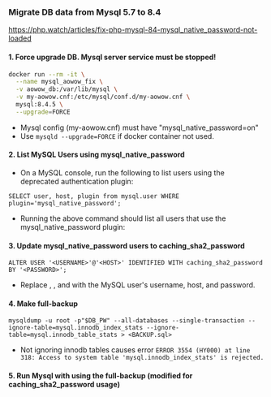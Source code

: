 ### Migrate DB data from Mysql 5.7 to 8.4
https://php.watch/articles/fix-php-mysql-84-mysql_native_password-not-loaded

#### 1. Force upgrade DB. Mysql server service must be stopped!
```bash
docker run --rm -it \
  --name mysql_aowow_fix \
  -v aowow_db:/var/lib/mysql \
  -v my-aowow.cnf:/etc/mysql/conf.d/my-aowow.cnf \
  mysql:8.4.5 \
  --upgrade=FORCE
```

* Mysql config (my-aowow.cnf) must have "mysql_native_password=on"
* Use `mysqld --upgrade=FORCE` if docker container not used.


#### 2. List MySQL Users using mysql_native_password

* On a MySQL console, run the following to list users using the deprecated authentication plugin:

`SELECT user, host, plugin from mysql.user WHERE plugin='mysql_native_password';`

* Running the above command should list all users that use the mysql_native_password plugin:


#### 3. Update mysql_native_password users to caching_sha2_password

`ALTER USER '<USERNAME>'@'<HOST>' IDENTIFIED WITH caching_sha2_password BY '<PASSWORD>';`

* Replace <USERNAME>, <HOST>, and <PASSWORD> with the MySQL user's username, host, and password.


#### 4. Make full-backup

`mysqldump -u root -p"$DB_PW" --all-databases --single-transaction --ignore-table=mysql.innodb_index_stats --ignore-table=mysql.innodb_table_stats > <BACKUP.sql>`

* Not ignoring innodb tables causes error `ERROR 3554 (HY000) at line 318: Access to system table 'mysql.innodb_index_stats' is rejected.`


#### 5. Run Mysql with using the full-backup (modified for caching_sha2_password usage)
